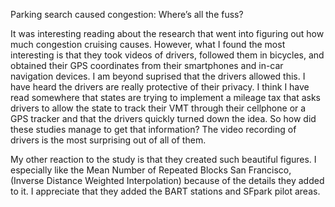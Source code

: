 Parking search caused congestion: Where’s all the fuss? 

It was interesting reading about the research that went into figuring out how much congestion cruising causes. However, what I found the most interesting is that they took videos of drivers, followed them in bicycles, and obtained their GPS coordinates from their smartphones and in-car navigation devices. I am beyond suprised that the drivers allowed this. I have heard the drivers are really protective of their privacy. I think I have read somewhere that states are trying to implement a mileage tax that asks drivers to allow the state to track their VMT through their cellphone or a GPS tracker and that the drivers quickly turned down the idea. So how did these studies manage to get that information? The video recording of drivers is the most surprising out of all of them.

My other reaction to the study is that they created such beautiful figures. I especially like the Mean Number of Repeated Blocks San Francisco, (Inverse Distance Weighted Interpolation) because of the details they added to it. I appreciate that they added the BART stations and SFpark pilot areas. 
